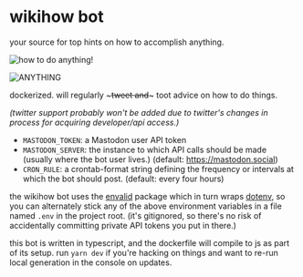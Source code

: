 # wikihow bot

your source for top hints on how to accomplish anything.

![how to do anything!](https://i.imgur.com/mGGEvYm.png)

![ANYTHING](https://i.imgur.com/BAtR7zP.png)

dockerized. will regularly ~~~tweet and~~~ toot advice on how to do things.

_(twitter support probably won't be added due to twitter's changes in process
for acquiring developer/api access.)_


- `MASTODON_TOKEN`: a Mastodon user API token
- `MASTODON_SERVER`: the instance to which API calls should be made (usually
  where the bot user lives.) (default: https://mastodon.social)
- `CRON_RULE`: a crontab-format string defining the frequency or intervals at
  which the bot should post. (default: every four hours)

the wikihow bot uses the [envalid](https://github.com/af/envalid) package which
in turn wraps [dotenv](https://github.com/motdotla/dotenv), so you can
alternately stick any of the above environment variables in a file named `.env`
in the project root. (it's gitignored, so there's no risk of accidentally
committing private API tokens you put in there.)

this bot is written in typescript, and the dockerfile will compile to js as part
of its setup. run `yarn dev` if you're hacking on things and want to re-run
local generation in the console on updates.
